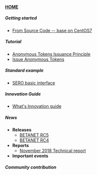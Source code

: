 #### [HOME](?file=home-Home)

##### Getting started

- [From Source Code -- base on CentOS7](?file=Start/from-the-sourcecode-base-on-centos7)

##### Tutorial

- [Anonymous Tokens Issuance Principle](?file=Tutorial/principle-of-anonymous-token)
- [Issue Anonymous Tokens](?file=Tutorial/practice-of-anonymous-token)

##### Standard example

- [SERO basic interface](?file=Example/sero-basic-interface)

##### Innovation Guide

- [What's Innovation guide](?file=Innovation/what-is-innovation-guide)

##### News

- **Releases**
  - [BETANET RC5](?file=News/Releases/SERO-BETANET-RC5)
  - [BETANET RC4](?file=News/Releases/SERO-BETANET-RC4)
- **Reports**
  - [November 2018 Technical report](?file=News/Releases/201811-tech-report)
- **Important events**

##### Community contribution